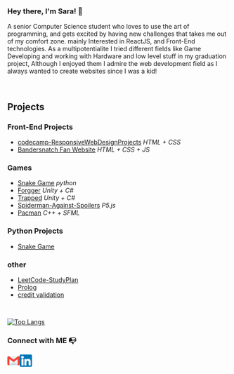 ### Hey there, I'm Sara! 👋 

A senior Computer Science student who loves to use the art of programming, and gets excited by having new challenges that takes me out of my comfort zone. mainly Interested in ReactJS, and Front-End technologies.
As a multipotentialite I tried different fields like Game Developing and working with Hardware and low level stuff in my graduation project, Although I enjoyed them I admire the web development field as I always wanted to create websites since I was a kid!

</br>

## Projects

### Front-End Projects 
  - [codecamp-ResponsiveWebDesignProjects](https://github.com/saraatq/codecamp-ResponsiveWebDesignProjects) *HTML + CSS*
  - [Bandersnatch Fan Website](https://github.com/Open-Source-Community/Bandersnatch) *HTML + CSS + JS*
  
  
### Games
  - [Snake Game](https://github.com/saraatq/snakeGame) *python*
  - [Forgger](https://github.com/saraatq/Forgger-game) *Unity + C#*
  - [Trapped](https://github.com/a7medayman6/Trapped) *Unity + C#*
  - [Spiderman-Against-Spoilers](https://github.com/Open-Source-Community/Spiderman-Against-Spoilers) *P5.js*
  - [Pacman](https://github.com/saraatq/PacMan-with-impossible-mode)  *C++ + SFML*


### Python Projects
  - [Snake Game](https://github.com/saraatq/snakeGame) 

### other
  - [LeetCode-StudyPlan](https://github.com/saraatq/LeetCode-StudyPlan)
  - [Prolog](https://github.com/saraatq/Prolog)
  - [credit validation](https://github.com/saraatq/credit-validation) 

</br>

<!--
[![Sara Tareq's github stats](https://github-readme-stats.vercel.app/api?username=saraatq&hide=stars&show_icons=true&theme=radical&include_all_commits=true&count_private=true)](https://github.com/saraatq?tab=repositories)
-->

[![Top Langs](https://github-readme-stats.vercel.app/api/top-langs/?username=saraatq&layout=compact&theme=radical)](https://github.com/saraatq?tab=repositories)


### Connect with ME 📭

[<img align="left" alt="saraatq | email" width="28px" src="img/Gmail.png" />](mailto:ssaaratarek@gmail.com)
[<img align="left" alt="saraatq | Linkedin" width="28px" src="img/linkedin.png" />](https://www.linkedin.com/in/sara-tareq/)

<!--
**saraatq/saraatq** is a ✨ _special_ ✨ repository because its `README.md` (this file) appears on your GitHub profile.
Here are some ideas to get you started:
- 🔭 I’m currently working on ...
- 🌱 I’m currently learning ...
- 👯 I’m looking to collaborate on ...
- 🤔 I’m looking for help with ...
- 💬 Ask me about ...
- 📫 How to reach me: ...
- 😄 Pronouns: ...
- ⚡ Fun fact: ...
-->
